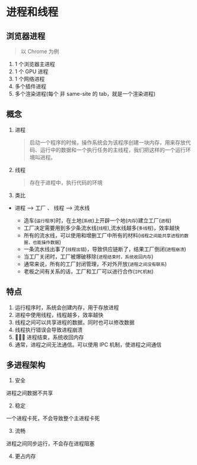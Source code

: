 # 进程和线程

## 浏览器进程

> 以 Chrome 为例

1. 1 个浏览器主进程
2. 1 个 GPU 进程
3. 1 个网络进程
4. 多个插件进程
5. 多个渲染进程(每个 非 same-site 的 tab，就是一个渲染进程)

## 概念

1. 进程

   > 启动一个程序的时候，操作系统会为该程序创建一块内存，用来存放代码、运行中的数据和一个执行任务的主线程，我们把这样的一个运行环境叫进程。

2. 线程

   > 存在于进程中，执行代码的环境

3. 类比

- 进程 --> 工厂 、 线程 --> 流水线

  - 造车(`运行程序`)时，在土地(`系统`)上开辟一个地(`内存`)建立工厂(`进程`)
  - 工厂决定需要用到多少条流水线(`线程`),流水线越多(`多线程`)，效率越快
  - 所有的流水线，可以使用和增删工厂中所有的材料(`线程之间能共享进程的数据，也能操作数据`)
  - 一条流水线出事了(`线程出错`)，导致供应链断了，结果工厂倒闭(`进程崩溃`)
  - 当工厂关闭时，工厂被爆破移除(`进程结束时，系统收回内存`)
  - 通常来说，所有的工厂封闭管理，不对外开放(`进程之间没有联系`)
  - 老板之间有关系的话，工厂和工厂可以进行合作(`IPC机制`)

## 特点

1. 运行程序时，系统会创建内存，用于存放进程
2. 进程中使用线程，线程越多，效率越快
3. 线程之间可以共享进程的数据，同时也可以修改数据
4. 线程执行错误会导致进程崩溃
5.  进程结束，系统收回内存
6. 通常，进程之间无法通信。可以使用 IPC 机制，使进程之间通信

## 多进程架构

1. 安全

进程之间数据不共享

2. 稳定

一个进程卡死，不会导致整个主进程卡死

3. 流畅

进程之间同步运行，不会存在进程阻塞

4. 更占内存
